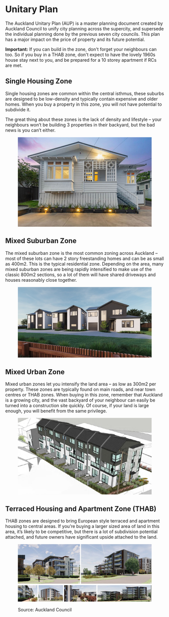 # Unitary Plan

The Auckland Unitary Plan (AUP) is a master planning document created by Auckland Council to unify city planning across the supercity, and supersede the individual planning done by the previous seven city councils. This plan has a major impact on the price of property and its future potential.

**Important:** If you can build in the zone, don't forget your neighbours can too. So if you buy in a THAB zone, don't expect to have the lovely 1960s house stay next to you, and be prepared for a 10 storey apartment if RCs are met.

## Single Housing Zone

Single housing zones are common within the central isthmus, these suburbs are designed to be low-density and typically contain expensive and older homes. When you buy a property in this zone, you will not have potential to subdivide it.

The great thing about these zones is the lack of density and lifestyle – your neighbours won’t be building 3 properties in their backyard, but the bad news is you can’t either.

<figure><img src="../.gitbook/assets/image (1) (1).png" alt=""><figcaption></figcaption></figure>

## Mixed Suburban Zone

The mixed suburban zone is the most common zoning across Auckland – most of these lots can have 2 story freestanding homes and can be as small as 400m2. This is the typical residential zone. Depending on the area, many mixed suburban zones are being rapidly intensified to make use of the classic 800m2 sections, so a lot of them will have shared driveways and houses reasonably close together.

<figure><img src="../.gitbook/assets/image (2) (1).png" alt=""><figcaption></figcaption></figure>

## Mixed Urban Zone

Mixed urban zones let you intensify the land area – as low as 300m2 per property. These zones are typically found on main roads, and near town centres or THAB zones. When buying in this zone, remember that Auckland is a growing city, and the vast backyard of your neighbour can easily be turned into a construction site quickly. Of course, if your land is large enough, you will benefit from the same privilege.

<figure><img src="../.gitbook/assets/image (27).png" alt=""><figcaption></figcaption></figure>

## Terraced Housing and Apartment Zone (THAB)

THAB zones are designed to bring European style terraced and apartment housing to central areas. If you’re buying a larger sized area of land in this area, it’s likely to be competitive, but there is a lot of subdivision potential attached, and future owners have significant upside attached to the land.

<figure><img src="../.gitbook/assets/image (24).png" alt=""><figcaption><p>Source: Auckland Council</p></figcaption></figure>



